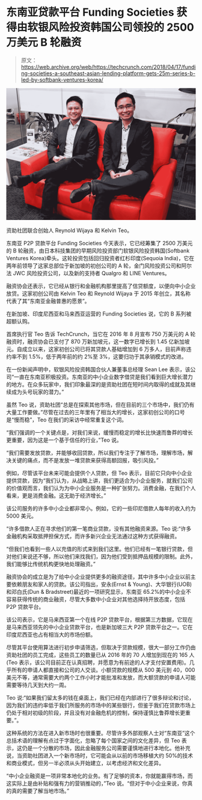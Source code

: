 # 东南亚贷款平台 Funding Societies 获得由软银风险投资韩国公司领投的 2500 万美元 B 轮融资

> 原文：<https://web.archive.org/web/https://techcrunch.com/2018/04/17/funding-societies-a-southeast-asian-lending-platform-gets-25m-series-b-led-by-softbank-ventures-korea/>

![](img/73cf337dacd58a0d1b5572d1eafa9b5b.png)

资助社团联合创始人 Reynold Wijaya 和 Kelvin Teo。

东南亚 P2P 贷款平台 Funding Societies 今天表示，它已经筹集了 2500 万美元的 B 轮融资，由日本科技集团的早期风险投资部门软银风险投资韩国(Softbank Ventures Korea)牵头。这轮投资包括回归投资者红杉印度(Sequoia India)，它在两年前领导了这家总部位于新加坡的初创公司的 A 轮，金门风险投资公司和阿尔法 JWC 风险投资公司，以及新的支持者 Qualgro 和 LINE Ventures。

融资协会还表示，它已经从银行和金融机构那里提高了信贷额度，以便向中小企业放贷。这家初创公司由 Kelvin Teo 和 Reynold Wijaya 于 2015 年创立，其名称代表了其“东南亚金融普惠的愿景”。

在新加坡、印度尼西亚和马来西亚运营的 Funding Societies 说，它的 B 系列被超额认购。

首席执行官 Teo 告诉 TechCrunch，当它在 2016 年 8 月宣布 750 万美元的 A 轮融资时，融资协会已支付了 870 万新加坡元，这一数字已增长到 1.45 亿新加坡元。自成立以来，这家初创公司已将其贷款人基础增加到 6 万多人，目前声称违约率不到 1.5%，低于两年前的约 2%至 3%，这要归功于其承销模式的改进。

在一份新闻声明中，软银风险投资韩国合伙人兼董事总经理 Sean Lee 表示，该公司“一直在东南亚积极投资。东南亚的中小企业数字借贷是我们看到巨大增长潜力的地方。在众多玩家中，我们印象最深的是资助社团在短时间内取得的成就及其继续成为头号玩家的潜力。”

虽然 Teo 说，资助社团“总是在探索其他市场，但在目前的三个市场中，我们仍有大量工作要做。”尽管在过去的三年里有了相当大的增长，这家初创公司的口号是“慢而稳”，Teo 在我们的采访中经常重复这个词。

“我们强调的一个关键点是，对我们来说，缓慢而稳定的增长比快速而鲁莽的增长更重要，因为这是一个基于信任的行业，”Teo 说。

“我们需要发放贷款，并能够收回贷款，所以我们专注于了解市场，理解市场，解决关键的痛点，而不是发放一堆贷款来获得高额回报，吸引风投。”

例如，尽管该平台未来可能会提供个人贷款，但 Teo 表示，目前它只向中小企业提供贷款，因为“我们认为，从战略上讲，我们更适合为小企业服务，就我们公司的价值观而言，我们认为为中小企业服务是一种扩张努力。消费金融，在我们个人看来，更是消费金融。这无助于经济增长。”

该公司服务的许多中小企业都非常小。例如，它的一些印尼借款人每年的收入约为 5000 美元。

“许多借款人正在寻求他们的第一笔商业贷款，没有其他融资来源。Teo 说:“许多金融机构采取抵押担保方式，而许多新兴企业无法通过这种方式获得融资。

“但我们也看到一些人以充值的形式来到我们这里。他们已经有一笔银行贷款，但对他们来说还不够，所以他们来找我们，因为他们受到抵押品规模的限制。此外，我们能够比传统机构更快地处理融资。”

融资协会的成立是为了给中小企业提供更多的融资途径，其中许多中小企业以前主要依赖朋友和家人的贷款。该公司指出，安永(Ernst & Young)、大华银行(UOB)和邓白氏(Dun & Bradstreet)最近的一项研究显示，东南亚 65.2%的中小企业不容易获得传统的商业融资，尽管大多数中小企业对其他选择持开放态度，包括 P2P 贷款平台。

该公司表示，它是马来西亚第一个在线 P2P 贷款平台，根据第三方数据，它现在是马来西亚领先的中小企业贷款平台，也是新加坡三大 P2P 贷款平台之一。它在印度尼西亚也占有相当大的市场份额。

尽管其平台使用算法进行初步申请筛选，但取决于贷款规模，很大一部分工作仍由资助社团的员工完成，这些员工的数量已从 2016 年的 70 人增加到现在的 165 人(Teo 表示，该公司目前正在认真招聘，并愿意为有前途的人才支付安置费用)。几乎所有的申请人都直接和公司的人交谈。小额贷款的规模从 500 美元到 40，000 美元不等，通常需要大约两个工作小时才能批准和发放，而大额贷款的申请人可能需要等待几天到大约一周。

Teo 说:“如果我们留太多的钱在桌面上，我们已经在内部进行了很多辩论和讨论，因为我们的违约率低于我们所服务的市场中的某些银行，但鉴于我们在贷款市场上仍处于相对初级的阶段，并且没有对金融危机的控制，保持谨慎比鲁莽增长更重要。”。

这种系统的方法在进入新市场时也很重要。尽管许多外部观察人士对“东南亚”这个总括术语的理解有点过于字面化，忽略了每个国家之间的文化差异，但 Teo 表示，这仍是一个分散的市场，因此金融服务公司需要谨慎地进行本地化。他补充说，当资助社团进入一个新市场时，它可能会从以前的市场移植大约 50%的技术和商业模式，但另一半必须从头开始建立，以考虑经济和文化差异。

“中小企业融资是一项非常本地化的业务。有了足够的资本，你就能赢得市场，而这实际上是由补贴和强有力的营销推动的，”Teo 说。“但对于中小企业来说，你真的真的需要了解当地市场。”
